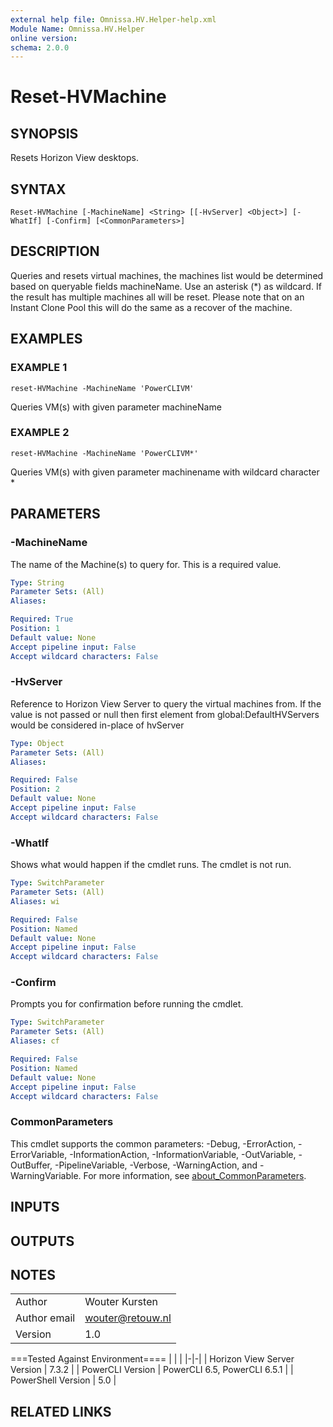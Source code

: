 ```yaml
---
external help file: Omnissa.HV.Helper-help.xml
Module Name: Omnissa.HV.Helper
online version:
schema: 2.0.0
---
```


# Reset-HVMachine

## SYNOPSIS
Resets Horizon View desktops.

## SYNTAX

```
Reset-HVMachine [-MachineName] <String> [[-HvServer] <Object>] [-WhatIf] [-Confirm] [<CommonParameters>]
```

## DESCRIPTION
Queries and resets virtual machines, the machines list would be determined
 based on queryable fields machineName.
Use an asterisk (*) as wildcard.
If the result has multiple machines all will be reset.
 Please note that on an Instant Clone Pool this will do the same as a recover of the machine.

## EXAMPLES

### EXAMPLE 1
```
reset-HVMachine -MachineName 'PowerCLIVM'
```

Queries VM(s) with given parameter machineName

### EXAMPLE 2
```
reset-HVMachine -MachineName 'PowerCLIVM*'
```

Queries VM(s) with given parameter machinename with wildcard character *

## PARAMETERS

### -MachineName
The name of the Machine(s) to query for.
This is a required value.

```yaml
Type: String
Parameter Sets: (All)
Aliases:

Required: True
Position: 1
Default value: None
Accept pipeline input: False
Accept wildcard characters: False
```

### -HvServer
Reference to Horizon View Server to query the virtual machines from.
If the value is not passed or null then
first element from global:DefaultHVServers would be considered in-place of hvServer

```yaml
Type: Object
Parameter Sets: (All)
Aliases:

Required: False
Position: 2
Default value: None
Accept pipeline input: False
Accept wildcard characters: False
```

### -WhatIf
Shows what would happen if the cmdlet runs.
The cmdlet is not run.

```yaml
Type: SwitchParameter
Parameter Sets: (All)
Aliases: wi

Required: False
Position: Named
Default value: None
Accept pipeline input: False
Accept wildcard characters: False
```

### -Confirm
Prompts you for confirmation before running the cmdlet.

```yaml
Type: SwitchParameter
Parameter Sets: (All)
Aliases: cf

Required: False
Position: Named
Default value: None
Accept pipeline input: False
Accept wildcard characters: False
```

### CommonParameters
This cmdlet supports the common parameters: -Debug, -ErrorAction, -ErrorVariable, -InformationAction, -InformationVariable, -OutVariable, -OutBuffer, -PipelineVariable, -Verbose, -WarningAction, and -WarningVariable. For more information, see [about_CommonParameters](http://go.microsoft.com/fwlink/?LinkID=113216).

## INPUTS

## OUTPUTS

## NOTES
| | |
|-|-|
| Author | Wouter Kursten |
| Author email | wouter@retouw.nl |
| Version | 1.0 |

===Tested Against Environment====
| | |
|-|-|
| Horizon View Server Version | 7.3.2 |
| PowerCLI Version | PowerCLI 6.5, PowerCLI 6.5.1 |
| PowerShell Version | 5.0 |

## RELATED LINKS
